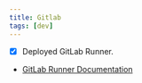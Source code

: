 ```yaml
---
title: Gitlab
tags: [dev]
---
```


- [x] Deployed GitLab Runner.

<!-- truncate -->

- [GitLab Runner Documentation](https://github.com/therepos/proxmox/blob/8367be2b41912bc642d0cbdd49a941a1bfd0142b/docker/gitlab-docker-compose.yml)
